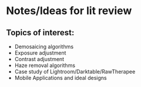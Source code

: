 # Notes/Ideas for lit review
## Topics of interest:
- Demosaicing algorithms
- Exposure adjustment
- Contrast adjustment
- Haze removal algorithms
- Case study of Lightroom/Darktable/RawTherapee
- Mobile Applications and ideal designs

